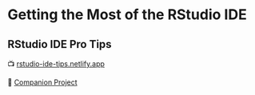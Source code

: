 
# Getting the Most of the RStudio IDE

## RStudio IDE Pro Tips

&#x1F4FA; [rstudio-ide-tips.netlify.app](https://rstudio.ide-tips.netlify.app)

&#x1F4BC; [Companion Project](https://github.com/gadenbuie/rstudio-ide-tips-demo)

